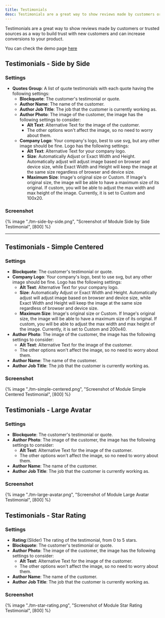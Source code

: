 ```yaml
---
title: Testimonials
desc: Testimonials are a great way to show reviews made by customers or trusted sources as a way to build trust with new customers and can increase conversions to your product.
---
```


Testimonials are a great way to show reviews made by customers or trusted sources as a way to build trust with new customers and can increase conversions to your product.

You can check the demo page [here](https://143910617.hs-sites-eu1.com/module-testimonials)

## Testimonials - Side by Side

### Settings

- **Quotes Group**: A list of quote testimonials with each quote having the following settings:
  - **Blockquote**: The customer's testimonial or quote.
  - **Author Name**: The name of the customer.
  - **Author Job Title**: The job that the customer is currently working as.
  - **Author Photo**: The image of the customer, the image has the following settings to consider:
    - **Alt Text**: Alternative Text for the image of the customer.
    - The other options won't affect the image, so no need to worry about them.
  - **Company Logo**: Your company's logo, best to use svg, but any other image should be fine. Logo has the following settings:
    - **Alt Text**: Alternative Text for your company logo.
    - **Size**: Automatically Adjust or Exact Width and Height. Automatically adjust will adjust image based on browser and device size, while Exact Width and Height will keep the image at the same size regardless of browser and device size.
    - **Maximum Size**: Image's original size or Custom. If Image's original size, the image will be able to have a maximum size of its original.
      If custom, you will be able to adjust the max width and max height of the image. Currently, it is set to Custom and 100x20.

### Screenshot

{% image "./tm-side-by-side.png", "Screenshot of Module Side by Side Testimonial", [800] %}

---

## Testimonials - Simple Centered

### Settings

- **Blockquote**: The customer's testimonial or quote.
- **Company Logo**: Your company's logo, best to use svg, but any other image should be fine. Logo has the following settings:
  - **Alt Text**: Alternative Text for your company logo.
  - **Size**: Automatically Adjust or Exact Width and Height. Automatically adjust will adjust image based on browser and device size, while Exact Width and Height will keep the image at the same size regardless of browser and device size.
  - **Maximum Size**: Image's original size or Custom. If Image's original size, the image will be able to have a maximum size of its original.
    If custom, you will be able to adjust the max width and max height of the image. Currently, it is set to Custom and 200x40.
- **Author Photo**: The image of the customer, the image has the following settings to consider:
  - **Alt Text**: Alternative Text for the image of the customer.
  - The other options won't affect the image, so no need to worry about them.
- **Author Name**: The name of the customer.
- **Author Job Title**: The job that the customer is currently working as.

### Screenshot

{% image "./tm-simple-centered.png", "Screenshot of Module Simple Centered Testimonial", [800] %}

## Testimonials - Large Avatar

### Settings

- **Blockquote**: The customer's testimonial or quote.
- **Author Photo**: The image of the customer, the image has the following settings to consider:
  - **Alt Text**: Alternative Text for the image of the customer.
  - The other options won't affect the image, so no need to worry about them.
- **Author Name**: The name of the customer.
- **Author Job Title**: The job that the customer is currently working as.

### Screenshot

{% image "./tm-large-avatar.png", "Screenshot of Module Large Avatar Testimonial", [800] %}

## Testimonials - Star Rating

### Settings

- **Rating**:(Slider) The rating of the testimonial, from 0 to 5 stars.
- **Blockquote**: The customer's testimonial or quote.
- **Author Photo**: The image of the customer, the image has the following settings to consider:
  - **Alt Text**: Alternative Text for the image of the customer.
  - The other options won't affect the image, so no need to worry about them.
- **Author Name**: The name of the customer.
- **Author Job Title**: The job that the customer is currently working as.

### Screenshot

{% image "./tm-star-rating.png", "Screenshot of Module Star Rating Testimonial", [800] %}
